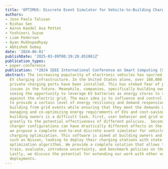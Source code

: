 ```yaml
---
title: 'OPTIMUS: Discrete Event Simulator for Vehicle-to-Building Charging Optimization'
authors:
- Jose Paolo Talusan
- Rishav Sen
- Aaron Kandel Ava Pettet
- Yoshinori Suzue
- Liam Pedersen
- Ayan Mukhopadhyay
- Abhishek Dubey
date: '2024-06-01'
publishDate: '2025-03-09T00:39:20.851861Z'
publication_types:
- paper-conference
publication: '*2024 IEEE International Conference on Smart Computing (SMARTCOMP)*'
abstract: The increasing popularity of electronic vehicles has spurred a demand for
  EV charging infrastructure. In the United States alone, over 160,000 public and
  private charging ports have been installed. This has stoked fear of potential grid
  issues in the future. Meanwhile, companies, specifically building owners are also
  seeing the opportunity to leverage EV batteries as energy stores to serve as buffers
  against the electric grid. The main idea is to influence and control charging behavior
  to provide a certain level of energy resiliency and demand responsiveness to the
  building from grid events while ensuring that they meet the demands of EV users.  However,
  managing and co-optimizing energy requirements of EVs and cost-saving measures of
  building owners is a difficult task. First, user behavior and grid uncertainty contribute
  greatly to the potential effectiveness of different policies.  Second, different
  charger configurations can have drastically different effects on the cost. Therefore,
  we propose a complete end-to-end discrete event simulator for vehicle-to-building
  charging optimization. This software is aimed at building owners and EV manufacturers
  such as Nissan, looking to deploy their charging stations with state-of-the-art
  optimization algorithms. We provide a complete solution that allows the owners to
  train, evaluate, introduce uncertainty, and benchmark policies on their datasets.
  Lastly, we discuss the potential for extending our work with other vehicle-to-grid
  deployments.
---
```

